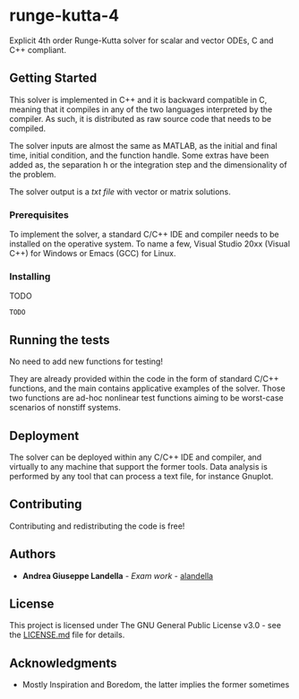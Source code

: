 # runge-kutta-4

Explicit 4th order Runge-Kutta solver for scalar and vector ODEs, C and C++ compliant.

## Getting Started

This solver is implemented in C++ and it is backward compatible in C, meaning that it compiles in any of the two languages interpreted by the compiler. As such, it is distributed as raw source code that needs to be compiled.

The solver inputs are almost the same as MATLAB, as the initial and final time, initial condition, and the function handle. Some extras have been added as, the separation h or the integration step and the dimensionality of the problem.

The solver output is a *txt file* with vector or matrix solutions.

### Prerequisites

To implement the solver, a standard C/C++ IDE and compiler needs to be installed on the operative system.  To name a few, Visual Studio 20xx (Visual C++) for Windows or Emacs (GCC) for Linux.

### Installing

TODO

```
TODO
```

## Running the tests

No need to add new functions for testing! 

They are already provided within the code in the form of standard C/C++ functions, and the main contains applicative examples of the solver. Those two functions are ad-hoc nonlinear test functions aiming to be worst-case scenarios of nonstiff systems.

## Deployment

The solver can be deployed within any C/C++ IDE and compiler, and virtually to any machine that support the former tools. Data analysis is performed by any tool that can process a text file, for instance Gnuplot. 

## Contributing

Contributing and redistributing the code is free!

## Authors

* **Andrea Giuseppe Landella** - *Exam work* - [alandella](https://github.com/alandella)

## License

This project is licensed under The GNU General Public License v3.0 - see the [LICENSE.md](https://github.com/alandella/runge-kutta-4/blob/master/LICENSE) file for details.

## Acknowledgments

* Mostly Inspiration and Boredom, the latter implies the former sometimes
